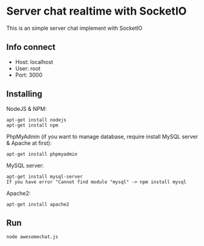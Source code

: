 # Server chat realtime with SocketIO

This is an simple server chat implement with SocketIO

## Info connect

* Host: localhost
* User: root
* Port: 3000

## Installing

NodeJS & NPM:
```
apt-get install nodejs
apt-get install npm
```

PhpMyAdmin (if you want to manage database, require install MySQL server & Apache at first):
```
apt-get install phpmyadmin
```

MySQL server:
```
apt-get install mysql-server
If you have error "Cannot find module "mysql" -> npm install mysql
```

Apache2:
```
apt-get install apache2
```

## Run
```
node awesomechat.js
```

